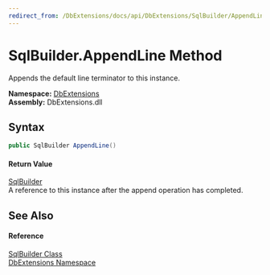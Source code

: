 ```yaml
---
redirect_from: /DbExtensions/docs/api/DbExtensions/SqlBuilder/AppendLine.html
---
```


SqlBuilder.AppendLine Method
============================
Appends the default line terminator to this instance.
  
**Namespace:** [DbExtensions][1]  
**Assembly:** DbExtensions.dll

Syntax
------

```csharp
public SqlBuilder AppendLine()
```

#### Return Value
[SqlBuilder][2]  
A reference to this instance after the append operation has completed.

See Also
--------

#### Reference
[SqlBuilder Class][2]  
[DbExtensions Namespace][1]  

[1]: ../README.md
[2]: README.md